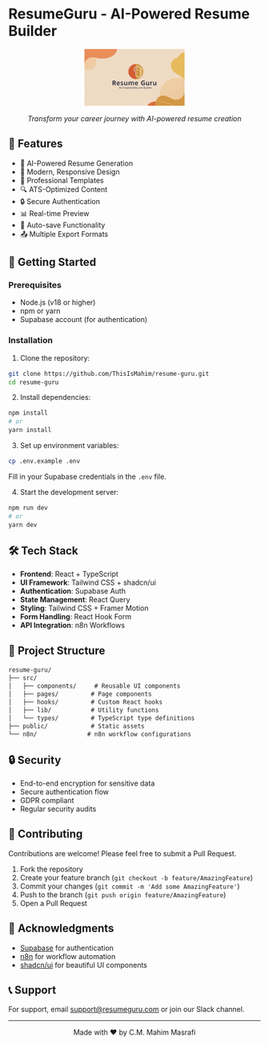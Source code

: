 # ResumeGuru - AI-Powered Resume Builder

<div align="center">
  <img src="public/logo.png" alt="ResumeGuru Logo" width="200"/>
  <p><em>Transform your career journey with AI-powered resume creation</em></p>
</div>

## 🌟 Features

- 🤖 AI-Powered Resume Generation
- 📱 Modern, Responsive Design
- 🎨 Professional Templates
- 🔍 ATS-Optimized Content
- 🔒 Secure Authentication
- 📊 Real-time Preview
- 💾 Auto-save Functionality
- 📤 Multiple Export Formats

## 🚀 Getting Started

### Prerequisites

- Node.js (v18 or higher)
- npm or yarn
- Supabase account (for authentication)

### Installation

1. Clone the repository:
```bash
git clone https://github.com/ThisIsMahim/resume-guru.git
cd resume-guru
```

2. Install dependencies:
```bash
npm install
# or
yarn install
```

3. Set up environment variables:
```bash
cp .env.example .env
```
Fill in your Supabase credentials in the `.env` file.

4. Start the development server:
```bash
npm run dev
# or
yarn dev
```

## 🛠️ Tech Stack

- **Frontend**: React + TypeScript
- **UI Framework**: Tailwind CSS + shadcn/ui
- **Authentication**: Supabase Auth
- **State Management**: React Query
- **Styling**: Tailwind CSS + Framer Motion
- **Form Handling**: React Hook Form
- **API Integration**: n8n Workflows

## 📝 Project Structure

```
resume-guru/
├── src/
│   ├── components/     # Reusable UI components
│   ├── pages/         # Page components
│   ├── hooks/         # Custom React hooks
│   ├── lib/           # Utility functions
│   └── types/         # TypeScript type definitions
├── public/            # Static assets
└── n8n/              # n8n workflow configurations
```

## 🔒 Security

- End-to-end encryption for sensitive data
- Secure authentication flow
- GDPR compliant
- Regular security audits

## 🤝 Contributing

Contributions are welcome! Please feel free to submit a Pull Request.

1. Fork the repository
2. Create your feature branch (`git checkout -b feature/AmazingFeature`)
3. Commit your changes (`git commit -m 'Add some AmazingFeature'`)
4. Push to the branch (`git push origin feature/AmazingFeature`)
5. Open a Pull Request



## 🙏 Acknowledgments

- [Supabase](https://supabase.com/) for authentication
- [n8n](https://n8n.io/) for workflow automation
- [shadcn/ui](https://ui.shadcn.com/) for beautiful UI components

## 📞 Support

For support, email support@resumeguru.com or join our Slack channel.

---

<div align="center">
  Made with ❤️ by C.M. Mahim Masrafi
</div>
